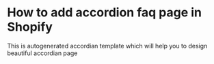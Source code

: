 # How to add accordion faq page in Shopify
 This is autogenerated accordian template which will help you to design beautiful accordian page
